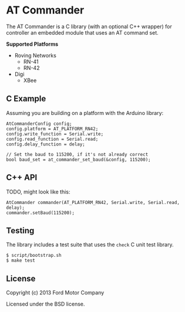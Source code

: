 AT Commander
============

The AT Commander is a C library (with an optional C++ wrapper) for controller an
embedded module that uses an AT command set.

**Supported Platforms**

* Roving Networks
    * RN-41
    * RN-42
* Digi
    * XBee

## C Example

Assuming you are building on a platform with the Arduino library:

    AtCommanderConfig config;
    config.platform = AT_PLATFORM_RN42;
    config.write_function = Serial.write;
    config.read_function = Serial.read;
    config.delay_function = delay;

    // Set the baud to 115200, if it's not already correct
    bool baud_set = at_commander_set_baud(&config, 115200);

## C++ API

TODO, might look like this:

    AtCommander commander(AT_PLATFORM_RN42, Serial.write, Serial.read, delay);
    commander.setBaud(115200);

## Testing

The library includes a test suite that uses the `check` C unit test library.

    $ script/bootstrap.sh
    $ make test

## License

Copyright (c) 2013 Ford Motor Company

Licensed under the BSD license.
